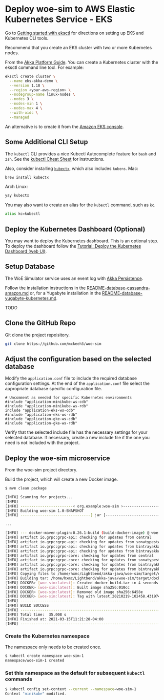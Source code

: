 
# Deploy woe-sim to AWS Elastic Kubernetes Service - EKS

Go to [Getting started with eksctl](https://docs.aws.amazon.com/eks/latest/userguide/getting-started-eksctl.html)
for directions on setting up EKS and Kubernetes CLI tools.

Recommend that you create an EKS cluster with two or more Kubernetes nodes.

From the [Akka Platform Guide](https://developer.lightbend.com/docs/akka-platform-guide/deployment/aws-install.html).
You can create a Kubernetes cluster with the eksctl command line tool. For example:

~~~bash
eksctl create cluster \
  --name eks-akka-demo \
  --version 1.18 \
  --region <your-aws-region> \
  --nodegroup-name linux-nodes \
  --nodes 3 \
  --nodes-min 1 \
  --nodes-max 4 \
  --with-oidc \
  --managed
~~~

An alternative is to create it from the [Amazon EKS console](https://console.aws.amazon.com/eks/home).

## Some Additional CLI Setup

The `kubectl` CLI provides a nice Kubectl Autocomplete feature for `bash` and `zsh`.
See the [kubectl Cheat Sheet](https://kubernetes.io/docs/reference/kubectl/cheatsheet/#kubectl-autocomplete) for instructions.

Also, consider installing [`kubectx`](https://github.com/ahmetb/kubectx), which also includes `kubens`.
Mac:

~~~bash
brew install kubectx
~~~

Arch Linux:

~~~bash
yay kubectx
~~~

You may also want to create an alias for the `kubectl` command, such as `kc`.

~~~bash
alias kc=kubectl
~~~

## Deploy the Kubernetes Dashboard (Optional)

You may want to deploy the Kubernetes dashboard. This is an optional step. To deploy the dashboard follow the
[Tutorial: Deploy the Kubernetes Dashboard (web UI)](https://docs.aws.amazon.com/eks/latest/userguide/dashboard-tutorial.html).

## Setup Database

The WoE Simulator service uses an event log with [Akka Persistence](https://doc.akka.io/docs/akka/current/typed/persistence.html).

Follow the installation instructions in the
[README-database-cassandra-amazon.md](https://github.com/mckeeh3/woe-sim/blob/master/README-database-cassandra-amazon.md)
or, for a Yugabyte installation in the
[README-database-yugabyte-kubernetes.md](https://github.com/mckeeh3/woe-sim/blob/master/README-database-yugabyte-kubernetes.md).

TODO

## Clone the GitHub Repo

Git clone the project repoisitory.

~~~bash
git clone https://github.com/mckeeh3/woe-sim
~~~

## Adjust the configuration based on the selected database

Modify the `application.conf` file to include the required database configuration settings.
At the end of the `application.conf` file select the appropriate database specific configuration file.

~~~text
# Uncomment as needed for specific Kubernetes environments
#include "application-minikube-ws-cdb"
#include "application-minikube-ws-rdb"
include "application-eks-ws-cdb"
#include "application-eks-ws-rdb"
#include "application-gke-ws-cdb"
#include "application-gke-ws-rdb"
~~~

Verify that the selected include file has the necessary settings for your selected database.
If necessary, create a new include file if the one you need is not included with the project.

## Deploy the woe-sim microservice

From the woe-sim project directory.

Build the project, which will create a new Docker image.

~~~bash
$ mvn clean package

[INFO] Scanning for projects...
[INFO]
[INFO] ------------------------< org.example:woe-sim >-------------------------
[INFO] Building woe-sim 1.0-SNAPSHOT
[INFO] --------------------------------[ jar ]---------------------------------

...

[INFO] --- docker-maven-plugin:0.26.1:build (build-docker-image) @ woe-sim ---
[INFO] artifact io.grpc:grpc-api: checking for updates from central
[INFO] artifact io.grpc:grpc-api: checking for updates from sonatypestaging
[INFO] artifact io.grpc:grpc-api: checking for updates from bintrayakkasnapshots
[INFO] artifact io.grpc:grpc-api: checking for updates from bintrayakkamaven
[INFO] artifact io.grpc:grpc-core: checking for updates from central
[INFO] artifact io.grpc:grpc-core: checking for updates from sonatypestaging
[INFO] artifact io.grpc:grpc-core: checking for updates from bintrayakkasnapshots
[INFO] artifact io.grpc:grpc-core: checking for updates from bintrayakkamaven
[INFO] Copying files to /home/hxmc/Lightbend/akka-java/woe-sim/target/docker/woe-sim/build/maven
[INFO] Building tar: /home/hxmc/Lightbend/akka-java/woe-sim/target/docker/woe-sim/tmp/docker-build.tar
[INFO] DOCKER> [woe-sim:latest]: Created docker-build.tar in 4 seconds
[INFO] DOCKER> [woe-sim:latest]: Built image sha256:010cc
[INFO] DOCKER> [woe-sim:latest]: Removed old image sha256:6458e
[INFO] DOCKER> [woe-sim:latest]: Tag with latest,20210219-102458.4319740
[INFO] ------------------------------------------------------------------------
[INFO] BUILD SUCCESS
[INFO] ------------------------------------------------------------------------
[INFO] Total time:  35.008 s
[INFO] Finished at: 2021-03-15T11:21:28-04:00
[INFO] ------------------------------------------------------------------------
~~~

### Create the Kubernetes namespace

The namespace only needs to be created once.

~~~bash
$ kubectl create namespace woe-sim-1
namespace/woe-sim-1 created
~~~

### Set this namespace as the default for subsequent `kubectl` commands

~~~bash
$ kubectl config set-context --current --namespace=woe-sim-1
Context "minikube" modified.
~~~
